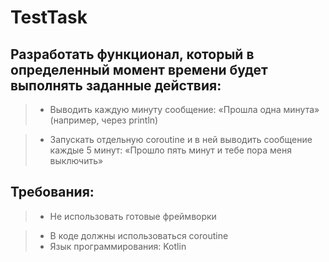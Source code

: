 # TestTask

## Разработать функционал, который в определенный момент времени будет выполнять заданные действия:
> * Выводить каждую минуту сообщение: «Прошла одна минута» (например, через println)

> * Запускать отдельную coroutine и в ней выводить сообщение каждые 5 минут: «Прошло пять минут и тебе пора меня выключить»

## Требования:
> * Не использовать готовые фреймворки

> * В коде должны использоваться coroutine
> * Язык программирования: Kotlin

